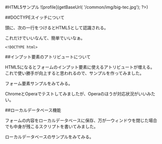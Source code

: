 #HTML5サンプル ![profile](<?php echo $_ctrl->getBaseUrl( '/common/img/big-tec.jpg'); ?>)


##DOCTYPEスイッチについて

頭に、次の一行をつけるとHTML5として認識される。

これだけでいいなんて、簡単でいいなぁ。

```<!DOCTYPE html>```

##インプット要素のアトリビュートについて

HTML5になるとフォームのインプット要素に使えるアトリビュートが増える。
これで使い勝手が向上すると思われるので、サンプルを作ってみました。

フォーム要素サンプルをみてみる。

ChromeとOperaでテストしてみましたが、Operaのほうが対応状況がいいみたい。

##ローカルデータベース機能

フォームの内容をローカルデータベースに保存、万が一ウィンドウを閉じた場合でも中身が残こるスクリプトを書いてみました。

ローカルデータベースのサンプルをみてみる。
